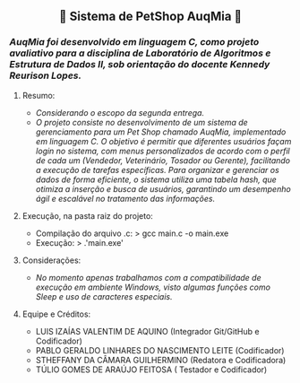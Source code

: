 ## <div align="center">🐾 Sistema de PetShop AuqMia 🐾</div>

### *AuqMia foi desenvolvido em linguagem C, como projeto avaliativo para a disciplina de Laboratório de Algoritmos e Estrutura de Dados II, sob orientação do docente Kennedy Reurison Lopes.*
1. Resumo:
   - *Considerando o escopo da segunda entrega.*
   - *O projeto consiste no desenvolvimento de um sistema de gerenciamento para
um Pet Shop chamado AuqMia, implementado em linguagem C. O objetivo é permitir
que diferentes usuários façam login no sistema, com menus personalizados de
acordo com o perfil de cada um (Vendedor, Veterinário, Tosador ou Gerente),
facilitando a execução de tarefas específicas. Para organizar e gerenciar os dados
de forma eficiente, o sistema utiliza uma tabela hash, que otimiza a inserção e busca
de usuários, garantindo um desempenho ágil e escalável no tratamento das
informações.*

2. Execução, na pasta raiz do projeto:
   - Compilação do arquivo .c: > gcc main.c -o main.exe
   - Execução: > .\'main.exe'
4. Considerações:
   - *No momento apenas trabalhamos com a compatibilidade de execução em ambiente Windows, visto algumas funções como Sleep e uso de caracteres especiais.*

5. Equipe e Créditos:
    - LUIS IZAÍAS VALENTIM DE AQUINO (Integrador Git/GitHub e Codificador)
    - PABLO GERALDO LINHARES DO NASCIMENTO LEITE (Codificador)
    - STHEFFANY DA CÂMARA GUILHERMINO (Redatora e Codificadora)
    - TÚLIO GOMES DE ARAÚJO FEITOSA ( Testador e Codificador)
   
